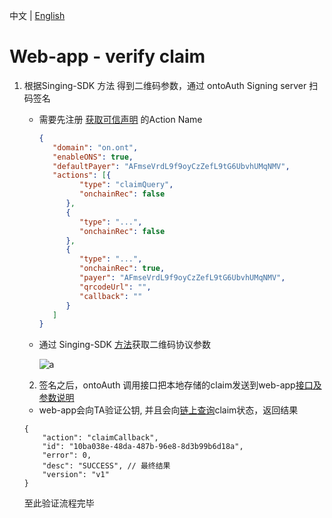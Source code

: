中文 | [English]((https://github.com/hsutaiyu/documentation/blob/master/prod-doc/en/ontid/business/scenarios/web-app/verify-claim_EN.md))

# Web-app - verify claim

1. 根据Singing-SDK 方法 得到二维码参数，通过 ontoAuth Signing server 扫码签名

   * 需要先注册 [获取可信声明](../web-app/action.md) 的Action Name

     ```json
     {
        "domain": "on.ont",
        "enableONS": true,
        "defaultPayer": "AFmseVrdL9f9oyCzZefL9tG6UbvhUMqNMV",
        "actions": [{
              "type": "claimQuery",
              "onchainRec": false
           },
           {
              "type": "...",
              "onchainRec": false
           },
           {
              "type": "...",
              "onchainRec": true,
              "payer": "AFmseVrdL9f9oyCzZefL9tG6UbvhUMqNMV",
              "qrcodeUrl": "",
              "callback": ""
           }
        ]
     }
     ```

   * 通过 Singing-SDK [方法](../../../framework/signing-server/sdk/java/javadoc/[README.md](README.md))获取二维码协议参数

     ![a](../../../res/queryClaim.png?lastModify=1568624986)

   2. 签名之后，ontoAuth 调用接口把本地存储的claim发送到web-app[接口及参数说明](../../../framework/trust-anchor/restful-api.md#credential_id)

   * web-app会向TA验证公钥, 并且会向[链上查询](../../../framework/trust-anchor/smart-contract-api.md)claim状态，返回结果

   ```
   {
       "action": "claimCallback",
       "id": "10ba038e-48da-487b-96e8-8d3b99b6d18a",
       "error": 0,
       "desc": "SUCCESS", // 最终结果
       "version": "v1"
   }
   ```

   至此验证流程完毕

   